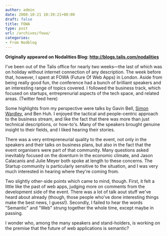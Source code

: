 ```yaml
---
author: admin
date: 2008-10-21 10:39:21+00:00
draft: false
title: FOWA
type: post
url: /archives/fowa/
categories:
- From Nodblog
---
```


**Originally appeared on Nodalities Blog: http://blogs.talis.com/nodalities**

I've been out of the Talis office for nearly two weeks—the last of which was on holiday without internet connection of any description. The week before that, however, I spent at FOWA (Future Of Web Apps) in London. Aside from being really good fun, the conference had a bunch of brilliant speakers and an interesting range of topics covered. I followed the business track, which focused on startups, entreprenurial aspects of the tech space, and related areas. (Twitter feed here)

Some highlights from my perspective were talks by Gavin Bell, [Simon Wardley](http://zachbeauvais.com/wp-content/uploads/2008/10/swardley), and Ben Huh. I enjoyed the tactical and people-centric approach to the business stream, and like the fact that there was more than just technical descriptions, or how-to's. Many of the speakers brought genuine insight to their fields, and I liked hearing their stories.

There was a very entrepreneurial quality to the event, not only in the speakers and their talks on business plans, but also in the fact that the event organisers were part of that community. Many questions asked inevitably focused on the downturn in the economic climate, and Jason Calacanis and Julie Meyer both spoke at length to these concerns. The Startup community is particularly sensitive to the situation, and I was very much interested in hearing where they're coming from.

Two slightly other-side points which came to mind, though. First, it felt a little like the past of web apps, judging more on comments from the development side of the event. There was a lot of talk aout stuff we've heard about already (though, those people who've done interesting things make the best news, I guess!). Secondly, I failed to hear the words "Semantic" and "Web" strung together the whole time, except maybe in passing.

I wonder who, among the many speakers and stand-holders, is working on the premise that the future of web applications is semantic?
